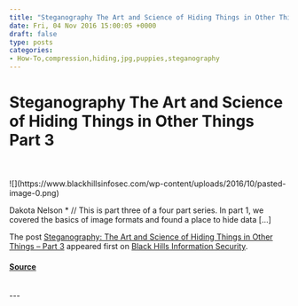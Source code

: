 ```yaml
---
title: "Steganography The Art and Science of Hiding Things in Other Things Part 3"
date: Fri, 04 Nov 2016 15:00:05 +0000
draft: false
type: posts
categories: 
- How-To,compression,hiding,jpg,puppies,steganography
---
```

# Steganography The Art and Science of Hiding Things in Other Things Part 3

<br/>

<br/>
![](https://www.blackhillsinfosec.com/wp-content/uploads/2016/10/pasted-image-0.png)

Dakota Nelson \* // This is part three of a four part series. In part 1, we covered the basics of image formats and found a place to hide data \[…\]

The post [Steganography: The Art and Science of Hiding Things in Other Things – Part 3](https://www.blackhillsinfosec.com/steganography-the-art-and-science-of-hiding-things-in-other-things-part-3/) appeared first on [Black Hills Information Security](https://www.blackhillsinfosec.com).

#### [Source](https://www.blackhillsinfosec.com/steganography-the-art-and-science-of-hiding-things-in-other-things-part-3/)

<br/>
---
